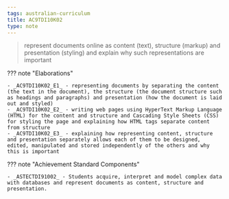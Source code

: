 ```yaml
---
tags: australian-curriculum
title: AC9TDI10K02
type: note
---
```

> represent documents online as content (text), structure (markup) and presentation (styling) and explain why such representations are important

??? note "Elaborations"

	- _AC9TDI10K02_E1_ - representing documents by separating the content (the text in the document), the structure (the document structure such as headings and paragraphs) and presentation (how the document is laid out and styled)
	- _AC9TDI10K02_E2_ - writing web pages using HyperText Markup Language (HTML) for the content and structure and Cascading Style Sheets (CSS) for styling the page and explaining how HTML tags separate content from structure
	- _AC9TDI10K02_E3_ - explaining how representing content, structure and presentation separately allows each of them to be designed, edited, manipulated and stored independently of the others and why this is important
??? note "Achievement Standard Components"

	- _ASTECTDI91002_ - Students acquire, interpret and model complex data with databases and represent documents as content, structure and presentation.